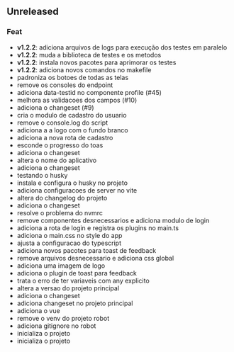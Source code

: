 ## Unreleased

### Feat

- **v1.2.2**: adiciona arquivos de logs para execução dos testes em paralelo
- **v1.2.2**: muda a biblioteca de testes e os metodos
- **v1.2.2**: instala novos pacotes para aprimorar os testes
- **v1.2.2**: adiciona novos comandos no makefile
- padroniza os botoes de todas as telas
- remove os consoles do endpoint
- adiciona data-testid no componente profile (#45)
- melhora as validacoes dos campos (#10)
- adiciona o changeset (#9)
- cria o modulo de cadastro do usuario
- remove o console.log do script
- adiciona a a logo com o fundo branco
- adiciona a nova rota de cadastro
- esconde o progresso do toas
- adiciona o changeset
- altera o nome do aplicativo
- adiciona o changeset
- testando o husky
- instala e configura o husky no projeto
- adiciona configuracoes de server no vite
- altera do changelog do projeto
- adiciona o changeset
- resolve o problema do nvmrc
- remove componentes desnecessarios e adiciona modulo de login
- adiciona a rota de login e registra os plugins no main.ts
- adiciona o main.css no style do app
- ajusta a configuracao do typescript
- adiciona novos pacotes para toast de feedback
- remove arquivos desnecessario e adiciona css global
- adiciona uma imagem de logo
- adiciona o plugin de toast para feedback
- trata o erro de ter variaveis com any explicito
- altera a versao do projeto principal
- adiciona o changeset
- adiciona changeset no projeto principal
- adiciona o vue
- remove o venv do projeto robot
- adiciona gitignore no robot
- inicializa o projeto
- inicializa o projeto
